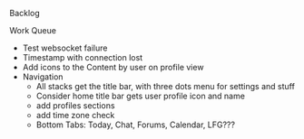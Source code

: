 Backlog

Work Queue
* Test websocket failure
* Timestamp with connection lost
* Add icons to the Content by user on profile view
* Navigation
  * All stacks get the title bar, with three dots menu for settings and stuff
  * Consider home title bar gets user profile icon and name
  * add profiles sections
  * add time zone check
  * Bottom Tabs: Today, Chat, Forums, Calendar, LFG???
